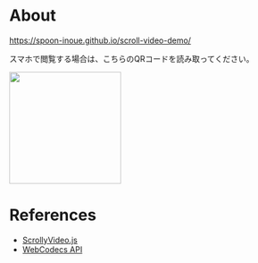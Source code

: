 # About

https://spoon-inoue.github.io/scroll-video-demo/

スマホで閲覧する場合は、こちらのQRコードを読み取ってください。

<img src='https://github.com/spoon-inoue/scroll-video-demo/assets/105195761/1d14f373-b545-427d-b393-58381486f87b' width='200' />

# References

- [ScrollyVideo.js](https://scrollyvideo.js.org/)
- [WebCodecs API](https://developer.mozilla.org/en-US/docs/Web/API/WebCodecs_API)
